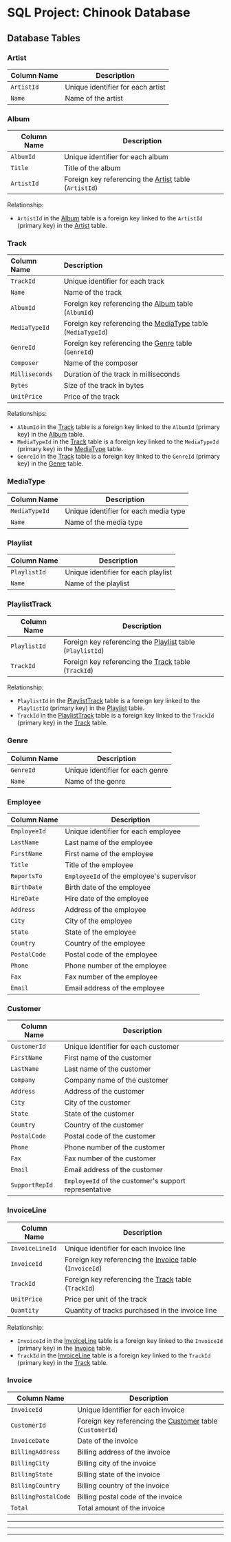 # SQL Project: Chinook Database

## Database Tables

### Artist

| __Column Name__ | __Description__ |
| --- | --- |
| `ArtistId` | Unique identifier for each artist |
| `Name` | Name of the artist |

### Album

| __Column Name__ | __Description__ |
| --- | --- |
| `AlbumId` | Unique identifier for each album |
| `Title` | Title of the album |
| `ArtistId` | Foreign key referencing the [Artist](#artist) table (`ArtistId`) |

Relationship:

- `ArtistId` in the [Album](#album) table is a foreign key linked to the `ArtistId` (primary key) in the [Artist](#artist) table.

### Track

| __Column Name__ | __Description__ |
|:--------------- |:--------------- |
| `TrackId` | Unique identifier for each track |
| `Name` | Name of the track |
| `AlbumId` | Foreign key referencing the [Album](#album) table  (`AlbumId`) |
| `MediaTypeId` | Foreign key referencing the [MediaType](#mediatype) table (`MediaTypeId`) |
| `GenreId` | Foreign key referencing the [Genre](#genre) table  (`GenreId`) |
| `Composer` | Name of the composer |
| `Milliseconds` | Duration of the track in milliseconds |
| `Bytes` | Size of the track in bytes |
| `UnitPrice` | Price of the track |

Relationships:

- `AlbumId` in the [Track](#track) table is a foreign key linked to the `AlbumId` (primary key) in the [Album](#album) table.
- `MediaTypeId` in the [Track](#track) table is a foreign key linked to the `MediaTypeId` (primary key) in the [MediaType](#mediatype) table.
- `GenreId` in the [Track](#track) table is a foreign key linked to the `GenreId` (primary key) in the [Genre](#genre) table.

### MediaType

| __Column Name__ | __Description__ |
| --- | --- |
| `MediaTypeId` | Unique identifier for each media type |
| `Name` | Name of the media type |

### Playlist

| __Column Name__ | __Description__ |
| --- | --- |
| `PlaylistId` | Unique identifier for each playlist |
| `Name` | Name of the playlist |

### PlaylistTrack

| __Column Name__ | __Description__ |
| --- | --- |
| `PlaylistId` | Foreign key referencing the [Playlist](#playlist) table (`PlaylistId`) |
| `TrackId` | Foreign key referencing the [Track](#track) table (`TrackId`) |

Relationship:

- `PlaylistId` in the [PlaylistTrack](#playlisttrack) table is a foreign key linked to the `PlaylistId` (primary key) in the [Playlist](#playlist) table.
- `TrackId` in the [PlaylistTrack](#playlisttrack) table is a foreign key linked to the `TrackId` (primary key) in the [Track](#track) table.

### Genre

| __Column Name__ | __Description__ |
| --- | --- |
| `GenreId` | Unique identifier for each genre |
| `Name` | Name of the genre |

### Employee

| __Column Name__ | __Description__ |
| --- | --- |
| `EmployeeId` | Unique identifier for each employee |
| `LastName` | Last name of the employee |
| `FirstName` | First name of the employee |
| `Title` | Title of the employee |
| `ReportsTo` | `EmployeeId` of the employee's supervisor |
| `BirthDate` | Birth date of the employee |
| `HireDate` | Hire date of the employee |
| `Address` | Address of the employee |
| `City` | City of the employee |
| `State` | State of the employee |
| `Country` | Country of the employee |
| `PostalCode` | Postal code of the employee |
| `Phone` | Phone number of the employee |
| `Fax` | Fax number of the employee |
| `Email` | Email address of the employee |

### Customer

| __Column Name__ | __Description__ |
| --- | --- |
| `CustomerId` | Unique identifier for each customer |
| `FirstName` | First name of the customer |
| `LastName` | Last name of the customer |
| `Company` | Company name of the customer |
| `Address` | Address of the customer |
| `City` | City of the customer |
| `State` | State of the customer |
| `Country` | Country of the customer |
| `PostalCode` | Postal code of the customer |
| `Phone` | Phone number of the customer |
| `Fax` | Fax number of the customer |
| `Email` | Email address of the customer |
| `SupportRepId` | `EmployeeId` of the customer's support representative |

### InvoiceLine

| __Column Name__ | __Description__ |
| --- | --- |
| `InvoiceLineId` | Unique identifier for each invoice line |
| `InvoiceId` | Foreign key referencing the [Invoice](#invoice) table (`InvoiceId`) |
| `TrackId` | Foreign key referencing the [Track](#track) table (`TrackId`) |
| `UnitPrice` | Price per unit of the track |
| `Quantity` | Quantity of tracks purchased in the invoice line |

Relationship:

- `InvoiceId` in the [InvoiceLine](#invoiceline) table is a foreign key linked to the `InvoiceId` (primary key) in the [Invoice](#invoice) table.
- `TrackId` in the [InvoiceLine](#invoiceline) table is a foreign key linked to the `TrackId` (primary key) in the [Track](#track) table.

### Invoice

| __Column Name__ | __Description__ |
| --- | --- |
| `InvoiceId` | Unique identifier for each invoice |
| `CustomerId` | Foreign key referencing the [Customer](#customer) table (`CustomerId`) |
| `InvoiceDate` | Date of the invoice |
| `BillingAddress` | Billing address of the invoice |
| `BillingCity` | Billing city of the invoice |
| `BillingState` | Billing state of the invoice |
| `BillingCountry` | Billing country of the invoice |
| `BillingPostalCode` | Billing postal code of the invoice |
| `Total` | Total amount of the invoice |

---
---
---
